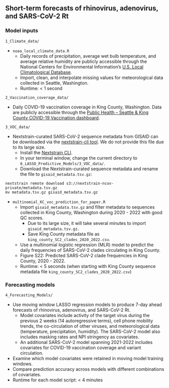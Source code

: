 ## Short-term forecasts of rhinovirus, adenovirus, and SARS-CoV-2 Rt

### Model inputs
`1_Climate_data/`
*   `noaa_local_climate_data.R`
    *   Daily records of precipitation, average wet bulb temperature, and average relative humidity are publicly accessible through the National Centers for Environmental Information’s [U.S. Local Climatological Database](https://www.ncei.noaa.gov/products/land-based-station/local-climatological-data).
    *   Import, clean, and interpolate missing values for meteorological data collected in Seattle, Washington. 
    *   Runtime: < 1 second

`2_Vaccination_coverage_data/`
*   Daily COVID-19 vaccination coverage in King County, Washington. Data are publicly accessible through the [Public Health – Seattle & King County COVID-19 Vaccination dashboard](https://kingcounty.gov/en/dept/dph/health-safety/disease-illness/covid-19/data/vaccination).

`3_VOC_data/`
*   Nextstrain-curated SARS-CoV-2 sequence metadata from GISAID can be downloaded via the [nextstrain-cli tool](https://docs.nextstrain.org/projects/cli/en/stable/). We do not provide this file due to its large size.
    *   Install the [Nextstrain CLI](https://docs.nextstrain.org/en/latest/install.html).
    *   In your terminal window, change the current directory to `6_LASSO_Predictive_Models/3_VOC_data/`.
    *   Download the Nextstrain-curated sequence metadata and rename the file to `gisaid_metadata.tsv.gz`:
```
nextstrain remote download s3://nextstrain-ncov-private/metadata.tsv.gz
mv metadata.tsv.gz gisaid_metadata.tsv.gz
```        

*   `multinomial_KC_voc_prediction_for_paper.R`
    *   Import `gisaid_metadata.tsv.gz` and filter metadata to sequences collected in King County, Washington during 2020 - 2022 with good QC scores. 
        *   Due to its large size, it will take several minutes to import `gisaid_metadata.tsv.gz`.
        *   Save King County metadata file as `king_county_SC2_clades_2020_2022.csv`.
    *   Use a multinomial logistic regression (MLR) model to predict the daily frequencies of SARS-CoV-2 clades circulating in King County.
    *   Figure S22: Predicted SARS-CoV-2 clade frequencies in King County, 2020 - 2022.
    *   Runtime: < 5 seconds (when starting with King County sequence metadata file `king_county_SC2_clades_2020_2022.csv`)

### Forecasting models
`4_Forecasting_Models/`
*   Use moving window LASSO regression models to produce 7-day ahead forecasts of rhinovirus, adenovirus, and SARS-CoV-2 Rt.
    *   Model covariates include activity of the target virus during the previous 2 weeks (14 autoregressive terms), cell phone mobility trends, the co-circulation of other viruses, and meteorological data (temperature, precipitation, humidity). The SARS-CoV-2 model also includes masking rates and NPI stringency as covariates.
    *   An additional SARS-CoV-2 model spanning 2021-2022 includes covariates for COVID-19 vaccination coverage and variant circulation.
*   Examine which model covariates were retained in moving model training windows.
*   Compare prediction accuracy across models with different combinations of covariates.
*   Runtime for each model script: < 4 minutes